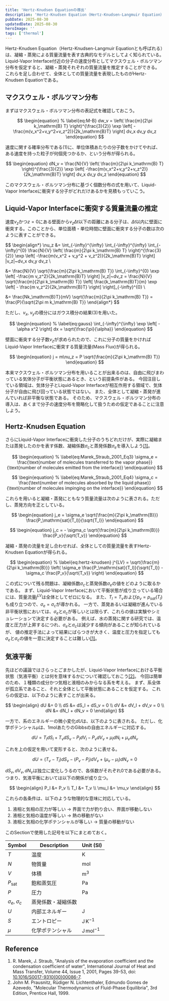 ```yaml
---
title: 'Hertz-Knudsen Equationの導出'
description: 'Hertz-Knudsen Equation（Hertz-Knudsen-Langmuir Equation）は、凝縮・蒸発による質量流量を表す古典的なモデルとしてよく知られている。今回は、マクスウェル・ボルツマン分布を出発点としてHertz-Knudsen Equationを導出する。'
pubDate: 2025-08-30
updatedDate: 2025-08-30
heroImage: ''
tags: ['thermal']
---
```


Hertz-Knudsen Equation（Hertz-Knudsen-Langmuir Equationとも呼ばれる）は、凝縮・蒸発による質量流量を表す古典的なモデルとしてよく知られている。
Liquid-Vapor Interface付近の分子の速度分布としてマクスウェル・ボルツマン分布を仮定すると、凝縮・蒸発それぞれの質量流量を推定することができる。
これらを足し合わせて、全体としての質量流量を表現したものがHertz-Knudsen Equationである。

## マクスウェル・ボルツマン分布

まずはマクスウェル・ボルツマン分布の表記式を確認しておこう。

$$
\begin{equation}
% \label{eq:M-B}
dw_v = \left( \frac{m}{2\pi k_\mathrm{B} T} \right)^{\frac{3}{2}}
\exp \left[ -\frac{m(v_x^2+v_y^2+v_z^2)}{2k_\mathrm{B}T} \right] dv_x dv_y dv_z
\end{equation}
$$

速度に関する確率分布である(1)に、単位体積あたりの分子数をかけてやれば、ある速度を持った粒子が何個見つかるか、という分布が得られる。

$$
\begin{equation}
dN_v = \frac{N}{V} \left( \frac{m}{2\pi k_\mathrm{B} T} \right)^{\frac{3}{2}}
\exp \left[ -\frac{m(v_x^2+v_y^2+v_z^2)}{2k_\mathrm{B}T} \right] dv_x dv_y dv_z
\end{equation}
$$

このマクスウェル・ボルツマン分布に基づく個数分布の式を用いて、Liquid-Vapor Interfaceに衝突する分子がどれだけあるかを見積もっていこう。

## Liquid-Vapor Interfaceに衝突する質量流量の推定

速度$v_z$かつ$z=0$にある壁面から$v_z \Delta t$以下の距離にある分子は、$\Delta t$以内に壁面に衝突する。このことから、単位面積・単位時間に壁面に衝突する分子の数は次のように表すことができる。

$$
\begin{align*}
\nu_z &= \int_{-\infty}^{\infty} \int_{-\infty}^{\infty} \int_{-\infty}^{0}
\frac{N}{V} \left( \frac{m}{2\pi k_\mathrm{B} T} \right)^{\frac{3}{2}}
\exp \left[ -\frac{m(v_x^2 + v_y^2 + v_z^2)}{2k_\mathrm{B}T} \right]
|v_z|~dv_x dv_y dv_z \\

&= \frac{N}{V} \sqrt{\frac{m}{2\pi k_\mathrm{B} T}} \int_{-\infty}^{0}
\exp \left[ -\frac{m v_z^2}{2k_\mathrm{B}T} \right] |v_z|~dv_z
= \frac{N}{V} \sqrt{\frac{m}{2\pi k_\mathrm{B} T}}
\left[ \frac{k_\mathrm{B}T}{m} \exp \left[ - \frac{m v_z^2}{2k_\mathrm{B}T} \right] \right]_{-\infty}^{0} \\

&= \frac{Nk_\mathrm{B}T}{mV} \sqrt{\frac{m}{2\pi k_\mathrm{B} T}}
= \frac{P}{\sqrt{2\pi m k_\mathrm{B} T}}
\end{align*}
$$

ただし、$v_x,~v_y$の積分にはガウス積分の結果(3)を用いた。

$$
\begin{equation}
% \label{eq:gauss}
\int_{-\infty}^{\infty} \exp \left[ -\alpha x^2 \right] dx = \sqrt{\frac{\pi}{\alpha}}
\end{equation}
$$

壁面に衝突する分子数$\nu_z$が求められたので、これに分子の質量をかければLiquid-Vapor Interfaceに衝突する質量流量(Mass Flux)が得られる。

$$
\begin{equation}
j = m\nu_z = P \sqrt{\frac{m}{2\pi k_\mathrm{B} T}}
\end{equation}
$$

本来マクスウェル・ボルツマン分布を用いることが出来るのは、自由に飛びまわっている気体分子が平衡状態にあるとき、という前提条件がある。
今回注目している領域は、気体分子とLiquid-Vapor Interfaceが相互作用する領域で、気体分子が自由に飛び回っている状態ではない。
また、全体として凝縮・蒸発が進んでいれば非平衡な状態である。
そのため、マクスウェル・ボルツマン分布の導入は、あくまで分子の速度分布を簡略化して扱うための仮定であることに注意しよう。

## Hertz-Knudsen Equation

さらにLiquid-Vapor Interfaceに衝突した分子のうちどれだけが、実際に凝縮または蒸発したのかを表す係数、凝縮係数$\sigma_c$と蒸発係数$\sigma_e$を導入しよう[[1]](#reference)。

$$
\begin{equation}
% \label{eq:Marek_Straub_2001_Eq3}
\sigma_e = \frac{\text{number of molecules transferred to the vapor phase}}{\text{number of molecules emitted from the interface}}
\end{equation}
$$

$$
\begin{equation}
% \label{eq:Marek_Straub_2001_Eq4}
\sigma_c = \frac{\text{number of molecules absorbed by the liquid phase}}{\text{number of molecules impinging on the interface}}
\end{equation}
$$

これらを用いると凝縮・蒸発にともなう質量流量は次のように表される。ただし、蒸発方向を正としている。

$$
\begin{equation}
j_e = \sigma_e \sqrt{\frac{m}{2\pi k_\mathrm{B}}} \frac{P_\mathrm{sat}(T_l)}{\sqrt{T_l}}
\end{equation}
$$

$$
\begin{equation}
j_c = - \sigma_c \sqrt{\frac{m}{2\pi k_\mathrm{B}}} \frac{P_v}{\sqrt{T_v}}
\end{equation}
$$

凝縮・蒸発の流量を足し合わせれば、全体としての質量流量を表すHertz-Knudsen Equationが得られる。

$$
\begin{equation}
% \label{eq:hertz-knudsen}
j^{LV} = \sqrt{\frac{m}{2\pi k_\mathrm{B}}} \left( \sigma_e \frac{P_\mathrm{sat}(T_l)}{\sqrt{T_l}} - \sigma_c \frac{P_v}{\sqrt{T_v}} \right)
\end{equation}
$$

この式について残る問題は、凝縮係数$\sigma_c$と蒸発係数$\sigma_e$の値をどのように取るかである。
まず、Liquid-Vapor Interfaceにおいて平衡状態が成り立っている場合には、質量流量$j^{LV}$は全体としてゼロになる。
また、$T_l = T_v$および$p_v = p_{sat}(T_l)$も成り立つので、$\sigma_e = \sigma_c$が導かれる。
一方で、蒸発あるいは凝縮が進んでいる非平衡状態においては、$\sigma_e$と$\sigma_c$が等しいとは限らず、これらの値は実験やシミュレーションで決定する必要がある。
例えば、水の蒸発に関する研究では、温度と圧力が上昇するにつれ、$\sigma_e$と$\sigma_c$は減少する傾向があることが知られているが、
値の推定手法によって結果にばらつきが大きく、温度と圧力を指定しても$\sigma_e$と$\sigma_c$の値を一意に決定することは難しい[[1]](#reference)。

## 気液平衡

先ほどの議論ではさらっとごまかしたが、Liquid-Vapor Interfaceにおける平衡状態（気液平衡）とは何を意味するかについて確認しておこう[[2]](#reference)。
今回は簡単のため、１種類の成分かつ気相と液相のみからなる系を考える。
まず、系全体が孤立系であること、それと全体として平衡状態にあることを仮定する。
これらの仮定は、以下のように表すことが出来る。

$$
\begin{align}
dU &= 0 \\
dS &= dS_l + dS_v = 0 \\
dV &= dV_l + dV_v = 0 \\
dN &= dN_l + dN_v = 0
\end{align}
$$

一方で、系のエネルギーの微小変化$dU$は、以下のように表される。
ただし、化学ポテンシャル$\mu$は、1molあたりのGibbsの自由エネルギーに対応する。

$$
\begin{equation}
dU = T_l dS_l + T_v dS_v - P_l dV_l - P_v dV_v + \mu_l dN_l + \mu_v dN_v
\end{equation}
$$

これを上の仮定を用いて変形すると、次のように表せる。

$$
\begin{equation}
dU = (T_v - T_l)dS_v - (P_v - P_l)dV_v + (\mu_v - \mu_l)dN_v = 0
\end{equation}
$$

$dS_v, dV_v, dN_v$は独立に変化しうるので、各係数がそれぞれ0である必要がある。
つまり、気液平衡においては以下の関係が成り立つ。

$$
\begin{align}
P_l &= P_v \\
T_l &= T_v \\
\mu_l &= \mu_v
\end{align}
$$

これらの各条件は、以下のような物理的な意味に対応している。

1. 液相と気相の圧力が等しい -> 界面で力が釣り合い、界面が移動しない
2. 液相と気相の温度が等しい -> 熱の移動がない
3. 液相と気相の化学ポテンシャルが等しい -> 質量の移動がない

このSectionで使用した記号を以下にまとめておく。

| Symbol                | Description        | Unit (SI)              |
| --------------------- | ------------------ | ---------------------- |
| $T$                   | 温度               | $\mathrm{K}$           |
| $N$                   | 物質量             | $\mathrm{mol}$         |
| $V$                   | 体積               | $\mathrm{m^3}$         |
| $P_\mathrm{sat}$      | 飽和蒸気圧         | $\mathrm{Pa}$          |
| $P$                   | 圧力               | $\mathrm{Pa}$          |
| $\sigma_e,\ \sigma_c$ | 蒸発係数・凝縮係数 |                        |
| $U$                   | 内部エネルギー     | $\mathrm{J}$           |
| $S$                   | エントロピー       | $\mathrm{J\,K^{-1}}$   |
| $\mu$                 | 化学ポテンシャル   | $\mathrm{J\,mol^{-1}}$ |

## Reference

1. R. Marek, J. Straub, "Analysis of the evaporation coefficient and the condensation coefficient of water", International Journal of Heat and Mass Transfer, Volume 44, Issue 1, 2001, Pages 39-53, doi: [10.1016/S0017-9310(00)00086-7](<https://doi.org/10.1016/S0017-9310(00)00086-7>).
2. John M. Prausnitz, Rüdiger N. Lichtenthaler, Edmundo Gomes de Azevedo, "Molecular Thermodynamics of Fluid-Phase Equilibria", 3rd Edition, Prentice Hall, 1999.
